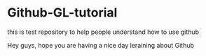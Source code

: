 # Github-GL-tutorial
this is test repository to help people understand how to use github

Hey guys, hope you are having a nice day leraining about Github
